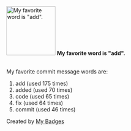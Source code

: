 <img src="https://my-badges.github.io/my-badges/favorite-word.png" alt="My favorite word is &quot;add&quot;." title="My favorite word is &quot;add&quot;." width="128">
<strong>My favorite word is &quot;add&quot;.</strong>
<br><br>

My favorite commit message words are:

1. add (used 175 times)
2. added (used 70 times)
3. code (used 65 times)
4. fix (used 64 times)
5. commit (used 46 times)


Created by <a href="https://github.com/my-badges/my-badges">My Badges</a>